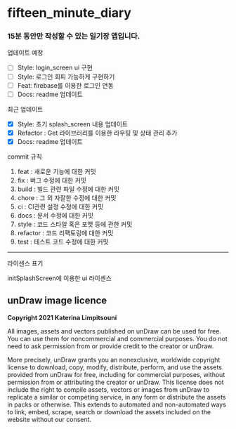 # fifteen_minute_diary

### 15분 동안만 작성할 수 있는 일기장 앱입니다.

업데이트 예정
- [ ] Style: login_screen ui 구현
- [ ] Style: 로그인 회피 가능하게 구현하기
- [ ] Feat: firebase를 이용한 로그인 연동
- [ ] Docs: readme 업데이트

최근 업데이트
- [X] Style: 초기 splash_screen 내용 업데이트
- [X] Refactor : Get 라이브러리를 이용한 라우팅 및 상태 관리 추가
- [X] Docs: readme 업데이트

commit 규칙
1. feat : 새로운 기능에 대한 커밋
2. fix : 버그 수정에 대한 커밋
3. build : 빌드 관련 파일 수정에 대한 커밋
4. chore : 그 외 자잘한 수정에 대한 커밋
5. ci : CI관련 설정 수정에 대한 커밋
6. docs : 문서 수정에 대한 커밋
7. style : 코드 스타일 혹은 포맷 등에 관한 커밋
8. refactor :  코드 리팩토링에 대한 커밋
9. test : 테스트 코드 수정에 대한 커밋

---

라이센스 표기

initSplashScreen에 이용한 ui 라이센스
## **unDraw image licence**

**Copyright 2021 Katerina Limpitsouni**

All images, assets and vectors published on unDraw can be used for free. You can use them for noncommercial and commercial purposes. You do not need to ask permission from or provide credit to the creator or unDraw.

More precisely, unDraw grants you an nonexclusive, worldwide copyright license to download, copy, modify, distribute, perform, and use the assets provided from unDraw for free, including for commercial purposes, without permission from or attributing the creator or unDraw. This license does not include the right to compile assets, vectors or images from unDraw to replicate a similar or competing service, in any form or distribute the assets in packs or otherwise. This extends to automated and non-automated ways to link, embed, scrape, search or download the assets included on the website without our consent.